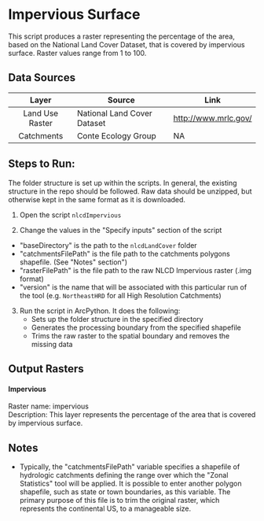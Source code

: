 Impervious Surface
==================

This script produces a raster representing the percentage of the area, based on the National Land Cover Dataset, that is covered by impervious surface. Raster values range from 1 to 100.


## Data Sources
| Layer           | Source                      | Link                    |
|:-----:          | ------                      | ----                    |
| Land Use Raster | National Land Cover Dataset | http://www.mrlc.gov/    |
| Catchments      | Conte Ecology Group         | NA                      |

## Steps to Run:

The folder structure is set up within the scripts. In general, the existing structure in the repo should be followed. Raw data should be unzipped, but otherwise kept in the same format as it is downloaded.

1. Open the script `nlcdImpervious`

2. Change the values in the "Specify inputs" section of the script
 - "baseDirectory" is the path to the `nlcdLandCover` folder
 - "catchmentsFilePath" is the file path to the catchments polygons shapefile. (See "Notes" section")
 - "rasterFilePath" is the file path to the raw NLCD Impervious raster (.img format)
 - "version" is the name that will be associated with this particular run of the tool (e.g. `NortheastHRD` for all High Resolution Catchments)

3. Run the script in ArcPython. It does the following:
   - Sets up the folder structure in the specified directory
   - Generates the processing boundary from the specified shapefile
   - Trims the raw raster to the spatial boundary and removes the missing data


## Output Rasters 

#### Impervious
Raster name: impervious <br>
Description: This layer represents the percentage of the area that is covered by impervious surface.


## Notes

- Typically, the "catchmentsFilePath" variable specifies a shapefile of hydrologic catchments defining the range over which the "Zonal Statistics" tool will be applied. It is possible to enter another polygon shapefile, such as state or town boundaries, as this variable. The primary purpose of this file is to trim the original raster, which represents the continental US, to a manageable size.
